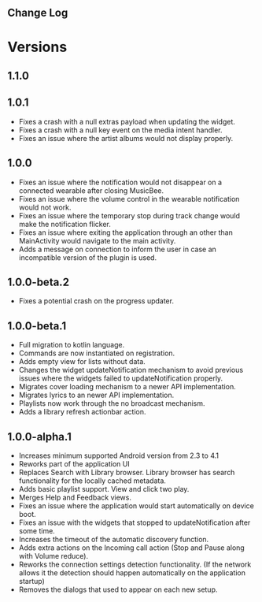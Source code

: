 Change Log
-----------

# Versions

## 1.1.0

## 1.0.1
- Fixes a crash with a null extras payload when updating the widget.
- Fixes a crash with a null key event on the media intent handler.
- Fixes an issue where the artist albums would not display properly.

## 1.0.0
- Fixes an issue where the notification would not disappear on a connected wearable after closing MusicBee.
- Fixes an issue where the volume control in the wearable notification would not work.
- Fixes an issue where the temporary stop during track change would make the notification flicker.
- Fixes an issue where exiting the application through an other than MainActivity would navigate to the main activity.
- Adds a message on connection to inform the user in case an incompatible version of the plugin is used.

## 1.0.0-beta.2
- Fixes a potential crash on the progress updater.

## 1.0.0-beta.1
- Full migration to kotlin language.
- Commands are now instantiated on registration.
- Adds empty view for lists without data.
- Changes the widget updateNotification mechanism to avoid previous issues where the widgets failed to updateNotification properly.
- Migrates cover loading mechanism to a newer API implementation.
- Migrates lyrics to an newer API implementation.
- Playlists now work through the no broadcast mechanism.
- Adds a library refresh actionbar action.

## 1.0.0-alpha.1
- Increases minimum supported Android version from 2.3 to 4.1
- Reworks part of the application UI
- Replaces Search with Library browser. Library browser has search functionality for the locally cached metadata.
- Adds basic playlist support. View and click two play.
- Merges Help and Feedback views.
- Fixes an issue where the application would start automatically on device boot.
- Fixes an issue with the widgets that stopped to updateNotification after some time.
- Increases the timeout of the automatic discovery function.
- Adds extra actions on the Incoming call action (Stop and Pause along with Volume reduce).
- Reworks the connection settings detection functionality. (If the network allows it the detection should happen automatically on the application startup)
- Removes the dialogs that used to appear on each new setup.
